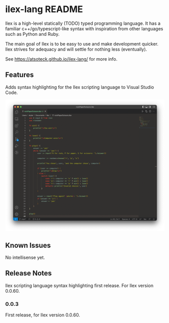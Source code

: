 # ilex-lang README

Ilex is a high-level statically (TODO) typed programming language. It has a familiar c++/go/typescript-like syntax with inspiration from other languages such as Python and Ruby.

The main goal of Ilex is to be easy to use and make development quicker. Ilex strives for adequacy and will settle for nothing less (eventually).

See https://atsoteck.github.io/ilex-lang/ for more info.

## Features

Adds syntax highlighting for the Ilex scripting language to Visual Studio Code.

![Rock Paper Scissors](img/RPS.png)

## Known Issues

No intellisense yet.

## Release Notes

Ilex scripting language syntax highlighting first release. For Ilex version 0.0.60.

### 0.0.3

First release, for Ilex version 0.0.60.
